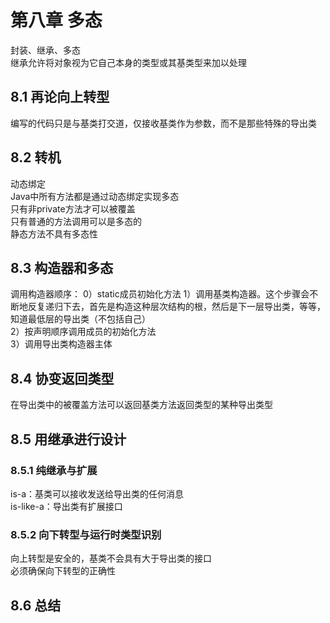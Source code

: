 # 第八章 多态
封装、继承、多态  
继承允许将对象视为它自己本身的类型或其基类型来加以处理
## 8.1 再论向上转型
编写的代码只是与基类打交道，仅接收基类作为参数，而不是那些特殊的导出类  
## 8.2 转机
动态绑定  
Java中所有方法都是通过动态绑定实现多态  
只有非private方法才可以被覆盖  
只有普通的方法调用可以是多态的  
静态方法不具有多态性  
## 8.3 构造器和多态
调用构造器顺序： 
0）static成员初始化方法 
1）调用基类构造器。这个步骤会不断地反复递归下去，首先是构造这种层次结构的根，然后是下一层导出类，等等，知道最低层的导出类（不包括自己）  
2）按声明顺序调用成员的初始化方法  
3）调用导出类构造器主体
## 8.4 协变返回类型
在导出类中的被覆盖方法可以返回基类方法返回类型的某种导出类型  
## 8.5 用继承进行设计
### 8.5.1 纯继承与扩展
is-a：基类可以接收发送给导出类的任何消息  
is-like-a：导出类有扩展接口  
### 8.5.2 向下转型与运行时类型识别
向上转型是安全的，基类不会具有大于导出类的接口  
必须确保向下转型的正确性
## 8.6 总结
